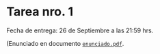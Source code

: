 # Tarea nro. 1

Fecha de entrega: 26 de Septiembre a las 21:59 hrs.

(Enunciado en documento [`enunciado.pdf`](https://github.com/uchileFI3104B-2020B/01-tarea-template/blob/master/enunciado.pdf).

